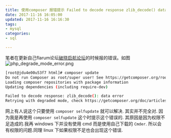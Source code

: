 ```yaml
---
title: 使用composer 报错提示 Failed to decode response zlib_decode() data error
date: 2017-11-16 16:05:00
updated: 2017-11-16 16:16:30
tags: 
- mysql
categories: 
- sql

---
```

笔者在更新自己flarum论坛[破晓启航论坛](http://bbs.mbioq.com)的时候报的错误。如图
![php_degrade_mode_error.png][1]
```bash
[root@jdu4e00u53f7 html]# composer update
Do not run Composer as root/super user! See https://getcomposer.org/root for details
Loading composer repositories with package information
Updating dependencies (including require-dev)

Failed to decode response: zlib_decode(): data error
Retrying with degraded mode, check https://getcomposer.org/doc/articles/troubleshooting.md#degraded-mode for more info
```


<!--more-->


网上有人说这个只要使用 `composer selfupdate` 就可以解决. 其实并不完全对.
因为我是再使用 `composer selfupdate` 这个时提示这个错误的.
其原因是因为权限不足造成的.我再 windows 下并没有使用 cmd 而是使用自己下载的 `Cmder`.
所以会有权限的问题.同理 linux 下如果权限不足也会出现这个错误.


  [1]: https://imgs.gnux.cn/usr/uploads/2017/11/3520854781.png